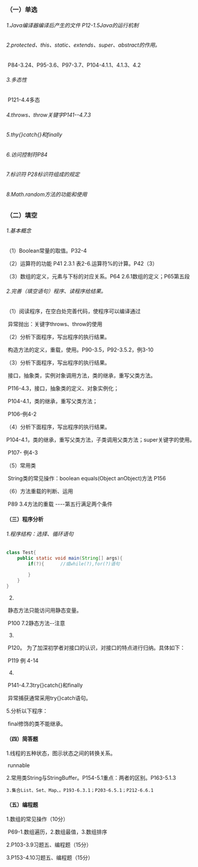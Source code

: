### （一）单选

###### 1.Java编译器编译后产生的文件 P12-1.5Java的运行机制

###### 2.protected、this、static、extends、super、abstract的作用。

​	P84-3.24、P95-3.6、P97-3.7、P104-4.1.1、4.1.3、4.2

###### 3.多态性

​	P121-4.4多态

###### 4.throws、throw关键字P141--4.7.3

###### 5.thy{}catch{}和finally

###### 6.访问控制符P84

###### 7.标识符 P28标识符组成的规定

###### 8.Math.random方法的功能和使用

### （二）填空

###### 1.基本概念

（1）Boolean常量的取值。P32-4

（2）运算符的功能 P41 2.3.1 表2-6.运算符%的计算。P42（3）

（3）数组的定义，元素与下标的对应关系。P64 2.6.1数组的定义；P65第五段

###### 2.完善（填空语句）程序、读程序给结果。

（1）阅读程序，在空白处完善代码，使程序可以编译通过

​	异常抛出：关键字throws、throw的使用

（2）分析下面程序，写出程序的执行结果。

​	构造方法的定义，重载，使用。P90-3.5，P92-3.5.2，例3-10

（3）分析下面程序，写出程序的执行结果。

​	接口，抽象类，实例对象调用方法，类的继承，重写父类方法。

​	P116-4.3，接口，抽象类的定义、对象实例化；

​	P104-4.1，类的继承，重写父类方法；

​	P106-例4-2

（4）分析下面程序，写出程序的执行结果。

​	P104-4.1，类的继承，重写父类方法，子类调用父类方法；super关键字的使用。

​	P107- 例4-3

（5）常用类

​	String类的常见操作：boolean equals(Object anObject)方法     P156

（6）方法重载的判断、运用

​	P89 3.4方法的重载 ----第五行满足两个条件

#### （三）程序分析

###### 1.程序结构：选择、循环语句

```java
class Test{
	public static void main(String[] args){
		if(?){		//或while(?),for(?)语句
		
		}
	}
}
```

2.

​	静态方法只能访问用静态变量。

​	P100 7.2静态方法--注意

3.

​	P120。 为了加深初学者对接口的认识，对接口的特点进行归纳。具体如下：

​	P119 例 4-14

4.

​	P141-4.7.3try{}catch{}和finally

​	异常捕获通常采用try{}catch语句。

5.分析以下程序：

​	final修饰的类不能继承。

#### （四）简答题

 1.线程的五种状态，图示状态之间的转换关系。

​	runnable

2.常用类String与StringBuffer。P154-5.1重点：两者的区别。P163-5.1.3

```3.集合List、Set、Map、。P193-6.3.1；P203-6.5.1；P212-6.6.1```

#### （五）编程题

1.数组的常见操作（10分）

​	P69-1.数组遍历，2.数组最值，3.数组排序

2.P103-3.9习题五、编程题（15分）

3.P153-4.10习题五、编程题（15分）